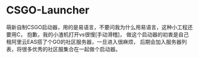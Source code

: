 # CSGO-Launcher
萌新自制CSGO启动器，用的是易语言，不要问我为什么用易语言，这种小工程还要用C，
抱歉，我的小渣机打开vs很慢[手动滑稽]，
做这个启动器的初衷是自己租阿里云EAS搭了个GO的社区服务器，一旦进入很麻烦，
后期会加入服务器列表，将很多优秀的社区服集合在一起做个启动器。
